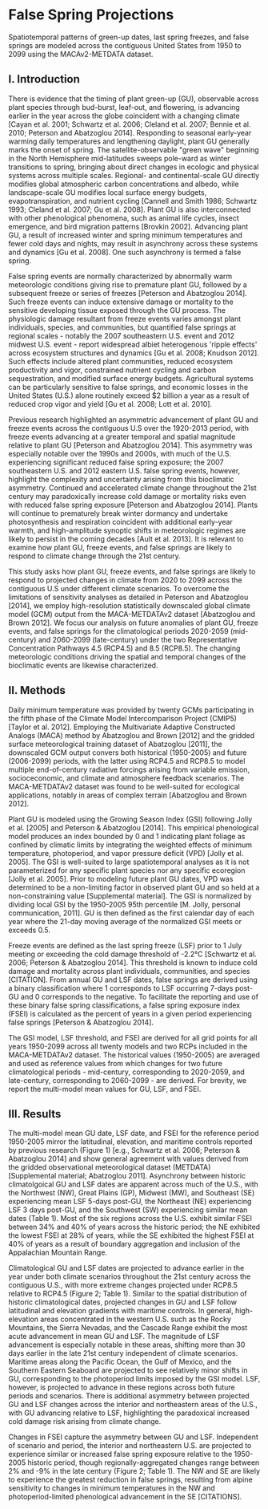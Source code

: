 # False Spring Projections

Spatiotemporal patterns of green-up dates, last spring freezes, and false springs are modeled across the contiguous United States from 1950 to 2099 using the MACAv2-METDATA dataset.

## I. Introduction
There is evidence that the timing of plant green-up (GU), observable across plant species through bud-burst, leaf-out, and flowering, is advancing earlier in the year across the globe coincident with a changing climate [Cayan et al. 2001; Schwartz et al. 2006; Cleland et al. 2007; Bennie et al. 2010; Peterson and Abatzoglou 2014]. Responding to seasonal early-year warming daily temperatures and lengthening daylight, plant GU generally marks the onset of spring. The satellite-observable "green wave" beginning in the North Hemisphere mid-latitudes sweeps pole-ward as winter transitions to spring, bringing about direct changes in ecologic and physical systems across multiple scales. Regional- and continental-scale GU directly modifies global atmospheric carbon concentrations and albedo, while landscape-scale GU modifies local surface energy budgets, evapotranspiration, and nutrient cycling [Cannell and Smith 1986; Schwartz 1993; Cleland et al. 2007; Gu et al. 2008]. Plant GU is also interconnected with other phenological phenomena, such as animal life cycles, insect emergence, and bird migration patterns [Brovkin 2002]. Advancing plant GU, a result of increased winter and spring minimum temperatures and fewer cold days and nights, may result in asynchrony across these systems and dynamics [Gu et al. 2008]. One such asynchrony is termed a false spring.

False spring events are normally characterized by abnormally warm meteorologic conditions giving rise to premature plant GU, followed by a subsequent freeze or series of freezes [Peterson and Abatzoglou 2014]. Such freeze events can induce extensive damage or mortality to the sensitive developing tissue exposed through the GU process. The physiologic damage resultant from freeze events varies amongst plant individuals, species, and communities, but quantified false springs at regional scales - notably the 2007 southeastern U.S. event and 2012 midwest U.S. event - report widespread albiet heterogenous 'ripple effects' across ecosystem structures and dynamics [Gu et al. 2008; Knudson 2012]. Such effects include altered plant communities, reduced ecosystem productivity and vigor, constrained nutrient cycling and carbon sequestration, and modified surface energy budgets. Agricultural systems can be particularly sensitive to false springs, and economic losses in the United States (U.S.) alone routinely exceed $2 billion a year as a result of reduced crop vigor and yield [Gu et al. 2008; Lott et al. 2010].

Previous research highlighted an asymmetric advancement of plant GU and freeze events across the contiguous U.S over the 1920-2013 period, with freeze events advancing at a greater temporal and spatial magnitude relative to plant GU [Peterson and Abatzoglou 2014]. This asymmetry was especially notable over the 1990s and 2000s, with much of the U.S. experiencing significant reduced false spring exposure; the 2007 southeastern U.S. and 2012 eastern U.S. false spring events, however, highlight the complexity and uncertainty arising from this bioclimatic asymmetry. Continued and accelerated climate change throughout the 21st century may paradoxically increase cold damage or mortality risks even with reduced false spring exposure [Peterson and Abatzoglou 2014]. Plants will continue to prematurely break winter dormancy and undertake photosynthesis and respiration coincident with additional early-year warmth, and high-amplitude synoptic shifts in meteorologic regimes are likely to persist in the coming decades [Ault et al. 2013]. It is relevant to examine how plant GU, freeze events, and false springs are likely to respond to climate change through the 21st century. 

This study asks how plant GU, freeze events, and false springs are likely to respond to projected changes in climate from 2020 to 2099 across the contiguous U.S under different climate scenarios. To overcome the limitations of sensitivity analyses as detailed in Peterson and Abatzoglou [2014], we employ high-resolution statistically downscaled global climate model (GCM) output from the MACA-METDATAv2 dataset [Abatzoglou and Brown 2012]. We focus our analysis on future anomalies of plant GU, freeze events, and false springs for the climatological periods 2020-2059 (mid-century) and 2060-2099 (late-century) under the two Representative Concentration Pathways 4.5 (RCP4.5) and 8.5 (RCP8.5). The changing meteorologic conditions driving the spatial and temporal changes of the bioclimatic events are likewise characterized.


## II. Methods
Daily minimum temperature was provided by twenty GCMs participating in the fifth phase of the Climate Model Intercomparison Project (CMIP5) [Taylor et al. 2012]. Employing the Multivariate Adaptive Constructed Analogs (MACA) method by Abatzoglou and Brown [2012] and the gridded surface meteorological training dataset of Abatzoglou [2011], the downscaled GCM output convers both historical (1950-2005) and future (2006-2099) periods, with the latter using RCP4.5 and RCP8.5 to model multiple end-of-century radiative forcings arising from variable emission, socioceconomic, and climate and atmosphere feedback scenarios. The MACA-METDATAv2 dataset was found to be well-suited for ecological applications, notably in areas of complex terrain [Abatzoglou and Brown 2012].

Plant GU is modeled using the Growing Season Index (GSI) following Jolly et al. [2005] and Peterson & Abatzoglou [2014]. This empirical phenological model produces an index bounded by 0 and 1 indicating plant foliage as confined by climatic limits by integrating the weighted effects of minimum temperature, photoperiod, and vapor pressure deficit (VPD) [Jolly et al. 2005]. The GSI is well-suited to large spatiotemporal analyses as it is not parameterized for any specific plant species nor any specific ecoregion [Jolly et al. 2005]. Prior to modeling future plant GU dates, VPD was determined to be a non-limiting factor in observed plant GU and so held at a non-constraining value [Supplemental material]. The GSI is normalized by dividing local GSI by the 1950-2005 95th percentile [M. Jolly, personal communication, 2011]. GU is then defined as the first calendar day of each year where the 21-day moving average of the normalized GSI meets or exceeds 0.5.

Freeze events are defined as the last spring freeze (LSF) prior to 1 July meeting or exceeding the cold damage threshold of -2.2°C [Schwartz et al. 2006; Peterson & Abatzoglou 2014]. This threshold is known to induce cold damage and mortality across plant individuals, communities, and species [CITATION]. From annual GU and LSF dates, false springs are derived using a binary classification where 1 corresponds to LSF occurring 7-days post-GU and 0 corresponds to the negative. To facilitate the reporting and use of these binary false spring classifications, a false spring exposure index (FSEI) is calculated as the percent of years in a given period experiencing false springs [Peterson & Abatzoglou 2014].

The GSI model, LSF threshold, and FSEI are derived for all grid points for all years 1950-2099 across all twenty models and two RCPs included in the MACA-METDATAv2 dataset. The historical values (1950-2005) are averaged and used as reference values from which changes for two future climatological periods - mid-century, corresponding to 2020-2059, and late-century, corresponding to 2060-2099 - are derived. For brevity, we report the multi-model mean values for GU, LSF, and FSEI.


## III. Results
The multi-model mean GU date, LSF date, and FSEI for the reference period 1950-2005 mirror the latitudinal, elevation, and maritime controls reported by previous research (Figure 1) [e.g., Schwartz et al. 2006; Peterson & Abatzoglou 2014] and show general agreement with values derived from the gridded observational meteorological dataset (METDATA) [Supplemental material; Abatzoglou 2011]. Asynchrony between historic climatolgoical GU and LSF dates are apparent across much of the U.S., with the Northwest (NW), Great Plains (GP), Midwest (MW), and Southeast (SE) experiencing mean LSF 5-days post-GU, the Northeast (NE) experiencing LSF 3 days post-GU, and the Southwest (SW) experiencing similar mean dates (Table 1). Most of the six regions across the U.S. exhibit similar FSEI between 34% and 40% of years across the historic period; the NE exhibited the lowest FSEI at 28% of years, while the SE exhibited the highest FSEI at 40% of years as a result of boundary aggregation and inclusion of the Appalachian Mountain Range.

Climatological GU and LSF dates are projected to advance earlier in the year under both climate scenarios throughout the 21st century across the contiguous U.S., with more extreme changes projected under RCP8.5 relative to RCP4.5 (Figure 2; Table 1). Similar to the spatial distribution of historic climatological dates, projected changes in GU and LSF follow latitudinal and elevation gradients with maritime controls. In general, high-elevation areas concentrated in the western U.S. such as the Rocky Mountains, the Sierra Nevadas, and the Cascade Range exhibit the most acute advancement in mean GU and LSF. The magnitude of LSF advancement is especially notable in these areas, shifting more than 30 days earlier in the late 21st century independent of climate scenarios. Maritime areas along the Pacific Ocean, the Gulf of Mexico, and the Southern Eastern Seaboard are projected to see relatively minor shifts in GU, corresponding to the photoperiod limits imposed by the GSI model. LSF, however, is projected to advance in these regions across both future periods and scenarios. There is additional asymmetry between projected GU and LSF changes across the interior and northeastern areas of the U.S., with GU advancing relative to LSF, highlighting the paradoxical increased cold damage risk arising from climate change.

Changes in FSEI capture the asymmetry between GU and LSF. Independent of scenario and period, the interior and northeastern U.S. are projected to experience similar or increased false spring exposure relative to the 1950-2005 historic period, though regionally-aggregated changes range between 2% and -9% in the late century (Figure 2; Table 1). The NW and SE are likely to experience the greatest reduction in false springs, resulting from alpine sensitivity to changes in minimum temperatures in the NW and photoperiod-limited phenological advancement in the SE [CITATIONS].


